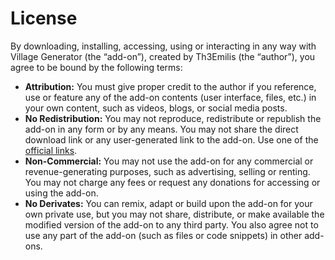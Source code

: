# License

By downloading, installing, accessing, using or interacting in any way with Village Generator (the “add-on”), created by Th3Emilis (the “author”), you agree to be bound by the following terms:
- **Attribution:** You must give proper credit to the author if you reference, use or feature any of the add-on contents (user interface, files, etc.) in your own content, such as videos, blogs, or social media posts.
- **No Redistribution:** You may not reproduce, redistribute or republish the add-on in any form or by any means. You may not share the direct download link or any user-generated link to the add-on. Use one of the [official links](https://github.com/th3emilis/village-generator/blob/main/OFFICIAL_LINKS.md).
- **Non-Commercial:** You may not use the add-on for any commercial or revenue-generating purposes, such as advertising, selling or renting. You may not charge any fees or request any donations for accessing or using the add-on.
- **No Derivates:** You can remix, adapt or build upon the add-on for your own private use, but you may not share, distribute, or make available the modified version of the add-on to any third party. You also agree not to use any part of the add-on (such as files or code snippets) in other add-ons.